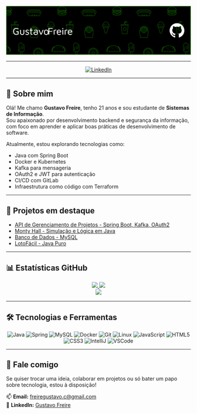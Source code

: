 <div align="center">
  <img alt="Header" src="https://github.com/gu1334/gu1334/blob/main/github-header-image.png"/>
</div>

---

<div align="center">
  <a href="https://www.linkedin.com/in/gustavo-freire-bb56b6185/" target="_blank">
    <img src="https://github.com/joaopauloaramuni/joaopauloaramuni/blob/main/img/linkedin2.png?raw=true" width="50px" height="50px" alt="LinkedIn"/>
  </a>
</div>

---

## 👋 Sobre mim

Olá! Me chamo **Gustavo Freire**, tenho 21 anos e sou estudante de **Sistemas de Informação**.  
Sou apaixonado por desenvolvimento backend e segurança da informação, com foco em aprender e aplicar boas práticas de desenvolvimento de software.

Atualmente, estou explorando tecnologias como:

- Java com Spring Boot  
- Docker e Kubernetes  
- Kafka para mensageria  
- OAuth2 e JWT para autenticação  
- CI/CD com GitLab  
- Infraestrutura como código com Terraform  

---

## 🚀 Projetos em destaque
- [API de Gerenciamento de Projetos - Spring Boot, Kafka, OAuth2](https://github.com/gu1334/projectsync-api)
- [Monty Hall - Simulação e Lógica em Java](https://github.com/gu1334/MontyHall)
- [Banco de Dados - MySQL](https://github.com/gu1334/banco-de-dados)
- [LotoFácil - Java Puro](https://github.com/gu1334/LOTOFACIL)

---

## 📊 Estatísticas GitHub

<div align="center">
  <a href="https://github.com/gu1334">
    <img height="150" src="https://github-readme-stats.vercel.app/api/top-langs/?username=gu1334&layout=compact&langs_count=8&card_width=320" />
  </a>
  <a href="https://github.com/gu1334">
    <img height="150" src="https://github-readme-stats.vercel.app/api?username=gu1334&show_icons=true&theme=default" />
  </a>
  <br>
  <a href="https://github.com/gu1334">
    <img src="https://github-readme-streak-stats.herokuapp.com/?user=gu1334" />
  </a>
</div>

---

## 🛠️ Tecnologias e Ferramentas

<div align="center">
  <img height="30" width="40" src="https://cdn.jsdelivr.net/gh/devicons/devicon/icons/java/java-original.svg" alt="Java" />
  <img height="30" width="40" src="https://cdn.jsdelivr.net/gh/devicons/devicon/icons/spring/spring-original.svg" alt="Spring" />
  <img height="30" width="40" src="https://cdn.jsdelivr.net/gh/devicons/devicon/icons/mysql/mysql-original.svg" alt="MySQL" />
  <img height="30" width="40" src="https://cdn.jsdelivr.net/gh/devicons/devicon/icons/docker/docker-original.svg" alt="Docker" />
  <img height="30" width="40" src="https://cdn.jsdelivr.net/gh/devicons/devicon/icons/git/git-original.svg" alt="Git" />
  <img height="30" width="40" src="https://cdn.jsdelivr.net/gh/devicons/devicon/icons/linux/linux-original.svg" alt="Linux" />
  <img height="30" width="40" src="https://cdn.jsdelivr.net/gh/devicons/devicon/icons/javascript/javascript-original.svg" alt="JavaScript" />
  <img height="30" width="40" src="https://cdn.jsdelivr.net/gh/devicons/devicon/icons/html5/html5-original.svg" alt="HTML5" />
  <img height="30" width="40" src="https://cdn.jsdelivr.net/gh/devicons/devicon/icons/css3/css3-original.svg" alt="CSS3" />
  <img height="30" width="40" src="https://cdn.jsdelivr.net/gh/devicons/devicon/icons/intellij/intellij-original.svg" alt="IntelliJ" />
  <img height="30" width="40" src="https://cdn.jsdelivr.net/gh/devicons/devicon/icons/vscode/vscode-original.svg" alt="VSCode" />
</div>

---

## 💬 Fale comigo

Se quiser trocar uma ideia, colaborar em projetos ou só bater um papo sobre tecnologia, estou à disposição!

📫 **Email:** freiregustavo.c@gmail.com  
🔗 **LinkedIn:** [Gustavo Freire](https://www.linkedin.com/in/gustavo-freire-bb56b6185/)
